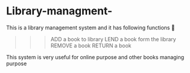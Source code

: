 # Library-managment-
This is a library management system and it has  following functions 🦖
>>>ADD a book to library
>>>LEND a book form the library 
>>>REMOVE a book 
>>>RETURN a book

This system is very useful for online purpose and other books managing purpose 
